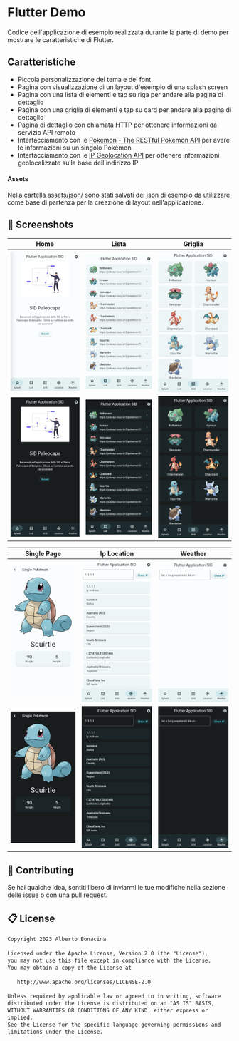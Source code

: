 # Flutter Demo

Codice dell'applicazione di esempio realizzata durante la parte di demo per mostrare le caratteristiche di Flutter.

## Caratteristiche

* Piccola personalizzazione del tema e dei font
* Pagina con visualizzazione di un layout d'esempio di una splash screen
* Pagina con una lista di elementi e tap su riga per andare alla pagina di dettaglio
* Pagina con una griglia di elementi e tap su card per andare alla pagina di dettaglio
* Pagina di dettaglio con chiamata HTTP per ottenere informazioni da servizio API remoto
* Interfacciamento con le [Pokémon - The RESTful Pokémon API](https://pokeapi.co/) per avere le informazioni su un singolo Pokémon
* Interfacciamento con le [IP Geolocation API](https://ip-api.com/) per ottenere informazioni geolocalizzate sulla base dell'indirizzo IP

#### Assets

Nella cartella [assets/json/](assets/json/) sono stati salvati dei json di esempio da utilizzare come base di partenza per la creazione di layout nell'applicazione.

## 📱 Screenshots

| Home                                      | Lista                                   | Griglia                                 |
| ----------------------------------------- | --------------------------------------- | --------------------------------------- |
| <img src="screenshots/splash-light.png"/> | <img src="screenshots/list-light.png"/> | <img src="screenshots/grid-light.png"/> |
| <img src="screenshots/splash-dark.png"/>  | <img src="screenshots/list-dark.png"/>  | <img src="screenshots/grid-dark.png"/>  |

| Single Page                               | Ip Location                                    | Weather                                    |
| ----------------------------------------- | ---------------------------------------------- | ------------------------------------------ |
| <img src="screenshots/single-light.png"/> | <img src="screenshots/ip-location-light.png"/> | <img src="screenshots/weather-light.png"/> |
| <img src="screenshots/single-dark.png"/>  | <img src="screenshots/ip-location-dark.png"/>  | <img src="screenshots/weather-dark.png"/>  |

## 💎 Contributing

Se hai qualche idea, sentiti libero di inviarmi le tue modifiche nella sezione delle [issue](https://github.com/polilluminato/presentazione-flutter-5ID-2023/issues) o con una pull request.

## 📋 License

```
Copyright 2023 Alberto Bonacina

Licensed under the Apache License, Version 2.0 (the "License");
you may not use this file except in compliance with the License.
You may obtain a copy of the License at

   http://www.apache.org/licenses/LICENSE-2.0

Unless required by applicable law or agreed to in writing, software
distributed under the License is distributed on an "AS IS" BASIS,
WITHOUT WARRANTIES OR CONDITIONS OF ANY KIND, either express or implied.
See the License for the specific language governing permissions and
limitations under the License.
```
